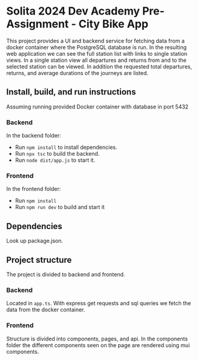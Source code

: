 # Solita 2024 Dev Academy Pre-Assignment - City Bike App
This project provides a UI and backend service for fetching data from a docker container where the PostgreSQL database is run. In the resulting web application we can see the full station list with links to single station views. In a single station view all departures and returns from and to the selected station can be viewed. In addition the requested total departures, returns, and average durations of the journeys are listed.

## Install, build, and run instructions
Assuming running provided Docker container with database in port 5432
### Backend
In the backend folder:
- Run `npm install` to install dependencies.
- Run `npx tsc` to build the backend.
- Run `node dist/app.js` to start it.

### Frontend
In the frontend folder:
- Run `npm install`
- Run `npm run dev` to build and start it

## Dependencies
Look up package.json.

## Project structure
The project is divided to backend and frontend.
### Backend
Located in `app.ts`.
With express get requests and sql queries we fetch the data from the docker container.
### Frontend
Structure is divided into components, pages, and api.
In the components folder the different components seen on the page are rendered using mui components.

